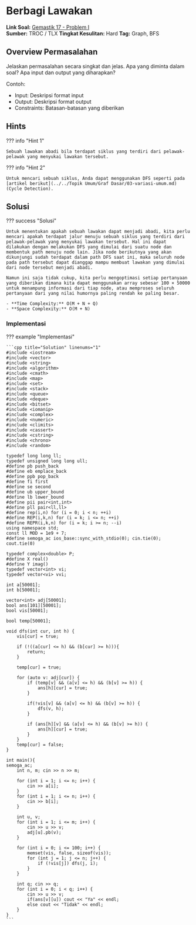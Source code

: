 # Berbagi Lawakan

**Link Soal:** [Gemastik 17 - Problem I](https://tlx.toki.id/problems/gemastik-2017-pemrograman-final/I)  
**Sumber:** TROC / TLX 
**Tingkat Kesulitan:** Hard
**Tag:** Graph, BFS

## Overview Permasalahan

Jelaskan permasalahan secara singkat dan jelas. Apa yang diminta dalam soal? Apa input dan output yang diharapkan?

Contoh:
- Input: Deskripsi format input
- Output: Deskripsi format output
- Constraints: Batasan-batasan yang diberikan

## Hints

??? info "Hint 1"
    
    Sebuah lawakan abadi bila terdapat siklus yang terdiri dari pelawak-pelawak yang menyukai lawakan tersebut.

??? info "Hint 2"

    Untuk mencari sebuah siklus, Anda dapat menggunakan DFS seperti pada [artikel berikut](../../Topik Umum/Graf Dasar/03-variasi-umum.md) (Cycle Detection).    
   
## Solusi

??? success "Solusi"

    Untuk menentukan apakah sebuah lawakan dapat menjadi abadi, kita perlu mencari apakah terdapat jalur menuju sebuah siklus yang terdiri dari pelawak-pelawak yang menyukai lawakan tersebut. Hal ini dapat dilakukan dengan melakukan DFS yang dimulai dari suatu node dan membentuk path menuju node lain. Jika node berikutnya yang akan dikunjungi sudah terdapat dalam path DFS saat ini, maka seluruh node pada path tersebut dapat dianggap mampu membuat lawakan yang dimulai dari node tersebut menjadi abadi.

    Namun ini saja tidak cukup, kita perlu mengoptimasi setiap pertanyaan yang diberikan dimana kita dapat menggunakan array sebesar 100 × 50000 untuk menampung informasi dari tiap node, atau memproses seluruh pertanyaan dari yang nilai humornya paling rendah ke paling besar.

    - **Time Complexity:** O(M + N + Q)
    - **Space Complexity:** O(M + N)

### Implementasi

??? example "Implementasi"

    ```cpp title="Solution" linenums="1"
    #include <iostream>
    #include <vector>
    #include <string>
    #include <algorithm>
    #include <cmath>
    #include <map>
    #include <set>
    #include <stack>
    #include <queue>
    #include <deque>
    #include <bitset>
    #include <iomanip>
    #include <complex>
    #include <numeric>
    #include <climits>
    #include <cassert>
    #include <cstring>
    #include <chrono>
    #include <random>

    typedef long long ll;
    typedef unsigned long long ull;
    #define pb push_back
    #define eb emplace_back
    #define ppb pop_back
    #define fi first
    #define se second
    #define ub upper_bound
    #define lb lower_bound
    #define pii pair<int,int>
    #define pll pair<ll,ll>
    #define rep(i,n) for (i = 0; i < n; ++i)
    #define REP(i,k,n) for (i = k; i <= n; ++i)
    #define REPR(i,k,n) for (i = k; i >= n; --i)
    using namespace std;
    const ll MOD = 1e9 + 7;
    #define semoga_ac ios_base::sync_with_stdio(0); cin.tie(0); cout.tie(0)

    typedef complex<double> P;
    #define X real()
    #define Y imag()
    typedef vector<int> vi;
    typedef vector<vi> vvi;

    int a[50001];
    int b[50001];

    vector<int> adj[50001];
    bool ans[101][50001];
    bool vis[50001];

    bool temp[50001];

    void dfs(int cur, int h) {
        vis[cur] = true;

        if (!((a[cur] <= h) && (b[cur] >= h))){
            return;
        }

        temp[cur] = true;

        for (auto v: adj[cur]) {
            if (temp[v] && (a[v] <= h) && (b[v] >= h)) {
                ans[h][cur] = true;
            }

            if(!vis[v] && (a[v] <= h) && (b[v] >= h)) {
                dfs(v, h);
            }

            if (ans[h][v] && (a[v] <= h) && (b[v] >= h)) {
                ans[h][cur] = true;
            }
        }
        temp[cur] = false;
    }

    int main(){
    semoga_ac;
        int n, m; cin >> n >> m; 
        
        for (int i = 1; i <= n; i++) {
            cin >> a[i];
        }
        for (int i = 1; i <= n; i++) {
            cin >> b[i];
        }

        int u, v; 
        for (int i = 1; i <= m; i++) {
            cin >> u >> v;
            adj[u].pb(v);
        }

        for (int i = 0; i <= 100; i++) {
            memset(vis, false, sizeof(vis));
            for (int j = 1; j <= n; j++) {
                if (!vis[j]) dfs(j, i);
            }
        }

        int q; cin >> q;
        for (int i = 0; i < q; i++) {
            cin >> u >> v;
            if(ans[v][u]) cout << "Ya" << endl;
            else cout << "Tidak" << endl; 
        }
    }
    ```

